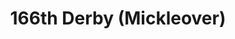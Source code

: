 ---
title: 166th Derby (Mickleover)
params:
  showNecker: triple
  rightOuterBorder: tsa-bright-orange
  leftOuterBorder: tsa-bright-orange
  rightMiddleBorder: tsa-royal-blue
  leftMiddleBorder: tsa-royal-blue
  rightInnerBorder: tsa-royal-blue
  leftInnerBorder: tsa-royal-blue
  rightMain: tsa-royal-blue
  leftMain: tsa-royal-blue
  location: Mickleover, Derby
  founded: 1979
---